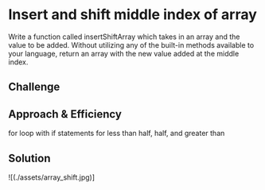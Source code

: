 # Insert and shift middle index of array
Write a function called insertShiftArray which takes in an array and the value to be added. Without utilizing any of the built-in methods available to your language, return an array with the new value added at the middle index.

## Challenge
<!-- Description of the challenge -->

## Approach & Efficiency
for loop with if statements for less than half, half, and greater than

## Solution
![(./assets/array_shift.jpg)]